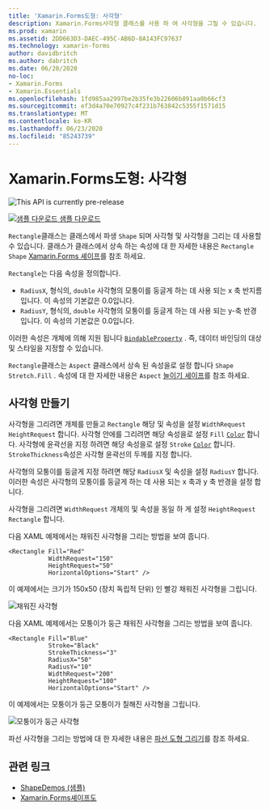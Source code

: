 ```yaml
---
title: 'Xamarin.Forms도형: 사각형'
description: Xamarin.Forms사각형 클래스를 사용 하 여 사각형을 그릴 수 있습니다.
ms.prod: xamarin
ms.assetid: 2DD663D3-DAEC-495C-AB6D-8A143FC97637
ms.technology: xamarin-forms
author: davidbritch
ms.author: dabritch
ms.date: 06/20/2020
no-loc:
- Xamarin.Forms
- Xamarin.Essentials
ms.openlocfilehash: 1fd985aa2997be2b35fe3b22606b891aa0b66cf3
ms.sourcegitcommit: ef3d4a70e70927c4f231b763842c5355f1571d15
ms.translationtype: MT
ms.contentlocale: ko-KR
ms.lasthandoff: 06/23/2020
ms.locfileid: "85243739"
---
```

# <a name="xamarinforms-shapes-rectangle"></a>Xamarin.Forms도형: 사각형

![](~/media/shared/preview.png "This API is currently pre-release")

[![샘플 다운로드](~/media/shared/download.png) 샘플 다운로드](https://docs.microsoft.com/samples/xamarin/xamarin-forms-samples/userinterface-shapesdemos/)

`Rectangle`클래스는 클래스에서 파생 `Shape` 되며 사각형 및 사각형을 그리는 데 사용할 수 있습니다. 클래스가 클래스에서 상속 하는 속성에 대 한 자세한 내용은 `Rectangle` `Shape` [ Xamarin.Forms 셰이프](index.md)를 참조 하세요.

`Rectangle`는 다음 속성을 정의합니다.

- `RadiusX`, 형식의, `double` 사각형의 모퉁이를 둥글게 하는 데 사용 되는 x 축 반지름입니다. 이 속성의 기본값은 0.0입니다.
- `RadiusY`, 형식의, `double` 사각형의 모퉁이를 둥글게 하는 데 사용 되는 y-축 반경입니다. 이 속성의 기본값은 0.0입니다.

이러한 속성은 개체에 의해 지원 됩니다 [`BindableProperty`](xref:Xamarin.Forms.BindableProperty) . 즉, 데이터 바인딩의 대상 및 스타일을 지정할 수 있습니다.

`Rectangle`클래스는 `Aspect` 클래스에서 상속 된 속성을로 설정 합니다 `Shape` `Stretch.Fill` . 속성에 대 한 자세한 내용은 `Aspect` [늘이기 셰이프](index.md#stretch-shapes)를 참조 하세요.

## <a name="create-a-rectangle"></a>사각형 만들기

사각형을 그리려면 개체를 만들고 `Rectangle` 해당 및 속성을 설정 `WidthRequest` `HeightRequest` 합니다. 사각형 안에를 그리려면 해당 속성을로 설정 `Fill` [`Color`](xref:Xamarin.Forms.Color) 합니다. 사각형에 윤곽선을 지정 하려면 해당 속성을로 설정 `Stroke` [`Color`](xref:Xamarin.Forms.Color) 합니다. `StrokeThickness`속성은 사각형 윤곽선의 두께를 지정 합니다.

사각형의 모퉁이를 둥글게 지정 하려면 해당 `RadiusX` 및 속성을 설정 `RadiusY` 합니다. 이러한 속성은 사각형의 모퉁이를 둥글게 하는 데 사용 되는 x 축과 y 축 반경을 설정 합니다.

사각형을 그리려면 `WidthRequest` 개체의 및 속성을 동일 하 게 설정 `HeightRequest` `Rectangle` 합니다.

다음 XAML 예제에서는 채워진 사각형을 그리는 방법을 보여 줍니다.

```xaml
<Rectangle Fill="Red"
           WidthRequest="150"
           HeightRequest="50"
           HorizontalOptions="Start" />
```

이 예제에서는 크기가 150x50 (장치 독립적 단위) 인 빨강 채워진 사각형을 그립니다.

![채워진 사각형](rectangle-images/filled.png "채워진 사각형")

다음 XAML 예제에서는 모퉁이가 둥근 채워진 사각형을 그리는 방법을 보여 줍니다.

```xaml
<Rectangle Fill="Blue"
           Stroke="Black"
           StrokeThickness="3"
           RadiusX="50"
           RadiusY="10"
           WidthRequest="200"
           HeightRequest="100"
           HorizontalOptions="Start" />
```

이 예제에서는 모퉁이가 둥근 모퉁이가 칠해진 사각형을 그립니다.

![모퉁이가 둥근 사각형](rectangle-images/rounded.png "모퉁이가 둥근 사각형")

파선 사각형을 그리는 방법에 대 한 자세한 내용은 [파선 도형 그리기](index.md#draw-dashed-shapes)를 참조 하세요.

## <a name="related-links"></a>관련 링크

- [ShapeDemos (샘플)](https://docs.microsoft.com/samples/xamarin/xamarin-forms-samples/userinterface-shapesdemos/)
- [Xamarin.Forms셰이프도](index.md)
